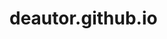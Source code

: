 <!-- Google tag (gtag.js) -->

<script async src="https://www.googletagmanager.com/gtag/js?id=G-79RED94FD5"></script>
<script>
  window.dataLayer = window.dataLayer || [];
  function gtag(){dataLayer.push(arguments);}
  gtag('js', new Date());

  gtag('config', 'G-79RED94FD5');
</script>


# deautor.github.io
